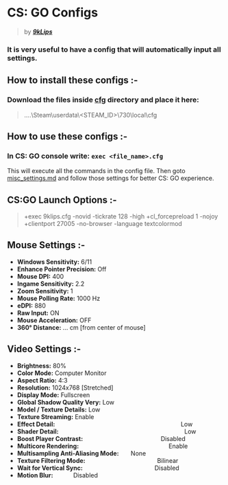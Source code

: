 # CS: GO Configs
> by ***[9kLips](https://steamcommunity.com/id/9klips/)***

### It is very useful to have a config that will automatically input all settings.

## How to install these configs :-
### Download the files inside [cfg](cfg/) directory and place it here:
> ....\Steam\userdata\\<STEAM_ID>\730\local\cfg

## How to use these configs :-
### In CS: GO console write: `exec <file_name>.cfg`
This will execute all the commands in the config file.
Then goto [misc_settings.md](misc_settings.md/) and follow those settings for better CS: GO experience.

## CS:GO Launch Options :-
> +exec 9klips.cfg -novid -tickrate 128 -high +cl_forcepreload 1 -nojoy +clientport 27005 -no-browser -language textcolormod

## Mouse Settings :-
- **Windows Sensitivity:**                  6/11
- **Enhance Pointer Precision:**            Off
- **Mouse DPI:**                            400
- **Ingame Sensitivity:**                   2.2
- **Zoom Sensitivity:**                     1
- **Mouse Polling Rate:**                   1000 Hz
- **eDPI:**                                 880
- **Raw Input:**                            ON
- **Mouse Acceleration:**                   OFF
- **360° Distance:**                        ... cm [from center of mouse]

## Video Settings :-
- **Brightness:**                           80%
- **Color Mode:**                           Computer Monitor
- **Aspect Ratio:**                         4:3
- **Resolution:**                           1024x768 [Stretched]
- **Display Mode:**                         Fullscreen
- **Global Shadow Quality Very:**           Low
- **Model / Texture Details:**              Low
- **Texture Streaming:**                    Enable
- **Effect Detail:**                     Low
- **Shader Detail:**                     Low
- **Boost Player Contrast:**             Disabled
- **Multicore Rendering:**               Enable
- **Multisampling Anti-Aliasing Mode:**  None
- **Texture Filtering Mode:**            Bilinear
- **Wait for Vertical Sync:**            Disabled
- **Motion Blur:** &nbsp;&nbsp;&nbsp;&nbsp;&nbsp;&nbsp;&nbsp;&nbsp;&nbsp;&nbsp; Disabled
